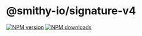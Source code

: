 # @smithy-io/signature-v4

[![NPM version](https://img.shields.io/npm/v/@smithy-io/signature-v4/latest.svg)](https://www.npmjs.com/package/@smithy-io/signature-v4)
[![NPM downloads](https://img.shields.io/npm/dm/@smithy-io/signature-v4.svg)](https://www.npmjs.com/package/@smithy-io/signature-v4)
